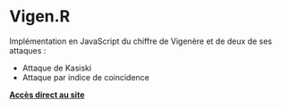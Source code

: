 # Vigen.R
Implémentation en JavaScript du chiffre de Vigenère et de deux de ses attaques : 
- Attaque de Kasiski
- Attaque par indice de coincidence 
    
[**Accès direct au site**](https://chrisjeamme.github.io/Vigen.R/)
